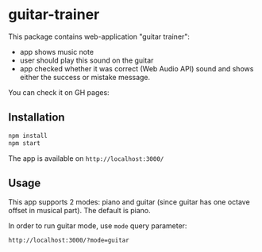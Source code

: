 # guitar-trainer

This package contains web-application "guitar trainer":
- app shows music note
- user should play this sound on the guitar
- app checked whether it was correct (Web Audio API) sound and shows either the success or mistake message.

You can check it on GH pages:

## Installation

```bash
npm install
npm start
```

The app is available on `http://localhost:3000/`

## Usage

This app supports 2 modes: piano and guitar (since guitar has one octave offset in musical part).
The default is piano.

In order to run guitar mode, use `mode` query parameter:
```
http://localhost:3000/?mode=guitar
```
